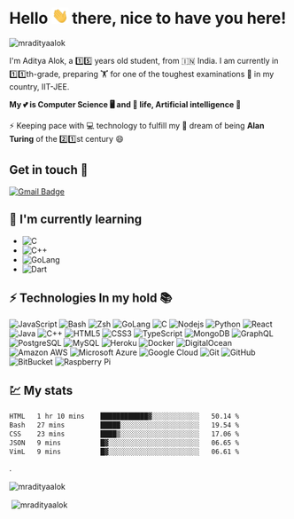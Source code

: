 # Hello <img src="wave.gif" width="30px" /> there, nice to have you here!
<p align="left"> <img src="https://komarev.com/ghpvc/?username=mradityaalok" alt="mradityaalok" /> </p>

I'm Aditya Alok, a 1️⃣5️⃣ years old student, from 🇮🇳 India. I am currently in 1️⃣1️⃣th-grade, preparing 🏋️ for one of the toughest examinations 🧪 in my country, IIT-JEE.

**My 💕 is Computer Science 🖥️ and 🧬 life, Artificial intelligence 🤖**

⚡ Keeping pace with 💻 technology to fulfill my 💭 dream of being <b>Alan Turing</b> of the 2️⃣1️⃣st century 😄

## Get in touch 🥂

[![Gmail Badge](https://img.shields.io/badge/-mradityaalkk21@gmail.com-c14438?style=flat-square&logo=Gmail&logoColor=white&link=mailto:mradityaalok21@gmail.com)](mailto:mradityaalok21@gmail.com)

## 🌱 I'm currently learning
- ![C](https://img.shields.io/badge/--black?style=flat-square&logo=c)
- ![C++](https://img.shields.io/badge/-++-black?style=flat-square&logo=c)
- ![GoLang](https://img.shields.io/badge/-GoLang-black?style=flat-square&logo=go)
- ![Dart](https://img.shields.io/badge/-Dart-black?style=flat-square&logo=dart)


## ⚡ Technologies In my hold 📚

![JavaScript](https://img.shields.io/badge/-JavaScript-black?style=flat-square&logo=javascript)
![Bash](https://img.shields.io/badge/-Bash-darkblue?style=flat-square&logo=bash)
![Zsh](https://img.shields.io/badge/-zsh-red?style=flat-square)
![GoLang](https://img.shields.io/badge/-Go-blue?style=flat-square&logo=go)
![C](https://img.shields.io/badge/--black?style=flat-square&logo=c)
![Nodejs](https://img.shields.io/badge/-Nodejs-black?style=flat-square&logo=Node.js)
![Python](https://img.shields.io/badge/-Python-black?style=flat-square&logo=Python)
![React](https://img.shields.io/badge/-React-black?style=flat-square&logo=react)
![Java](https://img.shields.io/badge/-java-E34A86?style=flat-square&logo=java)
![C++](https://img.shields.io/badge/-++-00599C?style=flat-square&logo=c)
![HTML5](https://img.shields.io/badge/-HTML5-E34F26?style=flat-square&logo=html5&logoColor=white)
![CSS3](https://img.shields.io/badge/-CSS3-1572B6?style=flat-square&logo=css3)
![TypeScript](https://img.shields.io/badge/-TypeScript-007ACC?style=flat-square&logo=typescript)
![MongoDB](https://img.shields.io/badge/-MongoDB-black?style=flat-square&logo=mongodb)
![GraphQL](https://img.shields.io/badge/-GraphQL-E10098?style=flat-square&logo=graphql)
![PostgreSQL](https://img.shields.io/badge/-PostgreSQL-336791?style=flat-square&logo=postgresql)
![MySQL](https://img.shields.io/badge/-MySQL-black?style=flat-square&logo=mysql)
![Heroku](https://img.shields.io/badge/-Heroku-430098?style=flat-square&logo=heroku)
![Docker](https://img.shields.io/badge/-Docker-black?style=flat-square&logo=docker)
![DigitalOcean](https://img.shields.io/badge/-Digital%20Ocean-darkblue?style=flat-square&logo=digitalocean)
![Amazon AWS](https://img.shields.io/badge/Amazon%20AWS-232F3E?style=flat-square&logo=amazon-aws)
![Microsoft Azure](https://img.shields.io/badge/Microsoft%20Azure-232F7E?style=flat-square&logo=microsoft-azure)
![Google Cloud](https://img.shields.io/badge/Google%20Cloud-black?style=flat-square&logo=google-cloud)
![Git](https://img.shields.io/badge/-Git-black?style=flat-square&logo=git)
![GitHub](https://img.shields.io/badge/-GitHub-181717?style=flat-square&logo=github)
![BitBucket](https://img.shields.io/badge/-BitBucket-darkblue?style=flat-square&logo=bitbucket)
![Raspberry Pi](https://img.shields.io/badge/-Raspberry%20Pi-C51A4A?style=flat-square&logo=Raspberry-Pi)


## 💹 My stats
<!--START_SECTION:waka-->
```text
HTML   1 hr 10 mins    ████████████▓░░░░░░░░░░░░   50.14 % 
Bash   27 mins         █████░░░░░░░░░░░░░░░░░░░░   19.54 % 
CSS    23 mins         ████▒░░░░░░░░░░░░░░░░░░░░   17.06 % 
JSON   9 mins          █▓░░░░░░░░░░░░░░░░░░░░░░░   06.65 % 
VimL   9 mins          █▓░░░░░░░░░░░░░░░░░░░░░░░   06.61 % 
```
<!--END_SECTION:waka-->. 
<p><img align="center" src="https://github-readme-stats.vercel.app/api/top-langs/?username=mradityaalok&layout=compact&langs_count=10&theme=gotham&count_private=true&show_icons=true" alt="mradityaalok" /></p>

<p>&nbsp;<img align="center" src="https://github-readme-stats.vercel.app/api?username=mradityaalok&show_icons=true&include_all_commits=true&count_private=true&theme=prussian" alt="mradityaalok" /></p>
